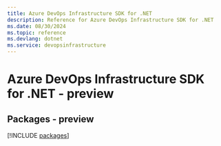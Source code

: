 ```yaml
---
title: Azure DevOps Infrastructure SDK for .NET
description: Reference for Azure DevOps Infrastructure SDK for .NET
ms.date: 08/30/2024
ms.topic: reference
ms.devlang: dotnet
ms.service: devopsinfrastructure
---
```

# Azure DevOps Infrastructure SDK for .NET - preview
## Packages - preview
[!INCLUDE [packages](devops-infrastructure-index.md)]